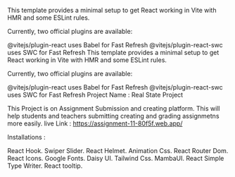This template provides a minimal setup to get React working in Vite with HMR and some ESLint rules.

Currently, two official plugins are available:

@vitejs/plugin-react uses Babel for Fast Refresh
@vitejs/plugin-react-swc uses SWC for Fast Refresh
This template provides a minimal setup to get React working in Vite with HMR and some ESLint rules.

Currently, two official plugins are available:

@vitejs/plugin-react uses Babel for Fast Refresh @vitejs/plugin-react-swc uses SWC for Fast Refresh Project Name : Real State Project

This Project is on Assignment Submission and creating platform. This will help students and teachers submitting creating and grading assignmetns more easily. live Link : https://assignment-11-80f5f.web.app/

Installations :

React Hook.
Swiper Slider.
React Helmet.
Animation Css.
React Router Dom.
React Icons.
Google Fonts.
Daisy UI.
Tailwind Css.
MambaUI.
React Simple Type Writer.
React tooltip.
